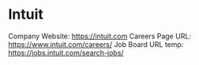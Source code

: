# Intuit

Company Website: https://intuit.com
Careers Page URL: https://www.intuit.com/careers/
Job Board URL temp: https://jobs.intuit.com/search-jobs/